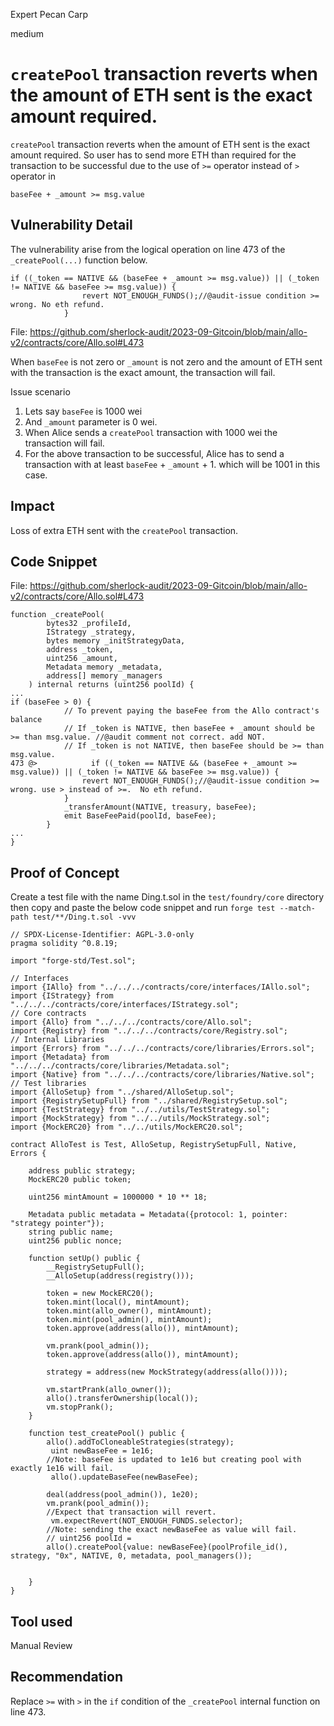 Expert Pecan Carp

medium

# `createPool` transaction reverts when the amount of ETH sent is the exact amount required.
`createPool` transaction reverts when the amount of ETH sent is the exact amount required. So user has to send more ETH than required for  the transaction to be successful due to the use of `>=` operator instead of `>` operator in
```solidity
baseFee + _amount >= msg.value
```

## Vulnerability Detail
The vulnerability arise from the logical operation on line 473 of the `_createPool(...)` function below.

```solidity
if ((_token == NATIVE && (baseFee + _amount >= msg.value)) || (_token != NATIVE && baseFee >= msg.value)) {
                revert NOT_ENOUGH_FUNDS();//@audit-issue condition >= wrong. No eth refund.
            }
```
File: https://github.com/sherlock-audit/2023-09-Gitcoin/blob/main/allo-v2/contracts/core/Allo.sol#L473

When `baseFee` is not zero or `_amount` is not zero and the amount of ETH sent with the transaction is the exact amount, the transaction will fail.

Issue scenario
1. Lets say `baseFee` is 1000 wei
2. And `_amount` parameter is 0 wei.
3. When Alice sends a `createPool` transaction with 1000 wei the transaction will fail.
4. For the above transaction to be successful, Alice has to send a transaction with at least `baseFee` + `_amount` + 1. which will be 1001 in this case.

## Impact
Loss of extra ETH sent with the `createPool` transaction.

## Code Snippet
File: https://github.com/sherlock-audit/2023-09-Gitcoin/blob/main/allo-v2/contracts/core/Allo.sol#L473

```solidity
function _createPool(
        bytes32 _profileId,
        IStrategy _strategy,
        bytes memory _initStrategyData,
        address _token,
        uint256 _amount,
        Metadata memory _metadata,
        address[] memory _managers
    ) internal returns (uint256 poolId) {
...
if (baseFee > 0) {
            // To prevent paying the baseFee from the Allo contract's balance
            // If _token is NATIVE, then baseFee + _amount should be >= than msg.value. //@audit comment not correct. add NOT.
            // If _token is not NATIVE, then baseFee should be >= than msg.value.
473 @>            if ((_token == NATIVE && (baseFee + _amount >= msg.value)) || (_token != NATIVE && baseFee >= msg.value)) {
                revert NOT_ENOUGH_FUNDS();//@audit-issue condition >= wrong. use > instead of >=.  No eth refund.
            }
            _transferAmount(NATIVE, treasury, baseFee);
            emit BaseFeePaid(poolId, baseFee);
        }
...
}
```
## Proof of Concept
Create a test file with the name Ding.t.sol in the `test/foundry/core` directory then copy and paste the below code snippet and run `forge test --match-path test/**/Ding.t.sol -vvv`

```solidity
// SPDX-License-Identifier: AGPL-3.0-only
pragma solidity ^0.8.19;

import "forge-std/Test.sol";

// Interfaces
import {IAllo} from "../../../contracts/core/interfaces/IAllo.sol";
import {IStrategy} from "../../../contracts/core/interfaces/IStrategy.sol";
// Core contracts
import {Allo} from "../../../contracts/core/Allo.sol";
import {Registry} from "../../../contracts/core/Registry.sol";
// Internal Libraries
import {Errors} from "../../../contracts/core/libraries/Errors.sol";
import {Metadata} from "../../../contracts/core/libraries/Metadata.sol";
import {Native} from "../../../contracts/core/libraries/Native.sol";
// Test libraries
import {AlloSetup} from "../shared/AlloSetup.sol";
import {RegistrySetupFull} from "../shared/RegistrySetup.sol";
import {TestStrategy} from "../../utils/TestStrategy.sol";
import {MockStrategy} from "../../utils/MockStrategy.sol";
import {MockERC20} from "../../utils/MockERC20.sol";

contract AlloTest is Test, AlloSetup, RegistrySetupFull, Native, Errors {
    
    address public strategy;
    MockERC20 public token;

    uint256 mintAmount = 1000000 * 10 ** 18;

    Metadata public metadata = Metadata({protocol: 1, pointer: "strategy pointer"});
    string public name;
    uint256 public nonce;

    function setUp() public {
        __RegistrySetupFull();
        __AlloSetup(address(registry()));

        token = new MockERC20();
        token.mint(local(), mintAmount);
        token.mint(allo_owner(), mintAmount);
        token.mint(pool_admin(), mintAmount);
        token.approve(address(allo()), mintAmount);

        vm.prank(pool_admin());
        token.approve(address(allo()), mintAmount);

        strategy = address(new MockStrategy(address(allo())));

        vm.startPrank(allo_owner());
        allo().transferOwnership(local());
        vm.stopPrank();
    }

    function test_createPool() public {
        allo().addToCloneableStrategies(strategy);
         uint newBaseFee = 1e16;
        //Note: baseFee is updated to 1e16 but creating pool with exactly 1e16 will fail.
         allo().updateBaseFee(newBaseFee);
         
        deal(address(pool_admin()), 1e20);
        vm.prank(pool_admin());
        //Expect that transaction will revert.
         vm.expectRevert(NOT_ENOUGH_FUNDS.selector);
        //Note: sending the exact newBaseFee as value will fail.
        // uint256 poolId = 
        allo().createPool{value: newBaseFee}(poolProfile_id(), strategy, "0x", NATIVE, 0, metadata, pool_managers());

        
    }
}
```
## Tool used
Manual Review

## Recommendation
Replace `>=` with `>` in the `if` condition of the `_createPool` internal function on line 473.